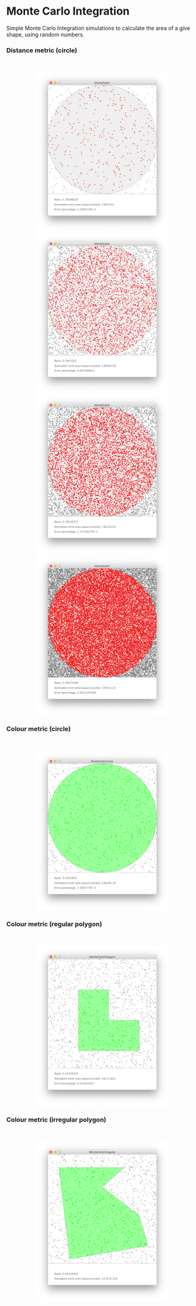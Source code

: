 # Monte Carlo Integration

Simple Monte Carlo Integration simulations to calculate the area of a give shape, using random numbers.

### Distance metric (circle)

</br>
<p align="center">
  <img src="MonteCarloDistance/images/screenShot-01.png" width="350px"/>
  <img src="MonteCarloDistance/images/screenShot-02.png" width="350px"/>
  <img src="MonteCarloDistance/images/screenShot-03.png" width="350px"/>
  <img src="MonteCarloDistance/images/screenShot-04.png" width="350px"/>
</p>

### Colour metric (circle)
</br>
<p align="center">
  <img src="MonteCarloColor/images/screenShot-01.png" width="350px"/>
</p>

### Colour metric (regular polygon)
</br>
<p align="center">
  <img src="MonteCarloPolygon/images/screenShot-01.png" width="350px"/>
</p>

### Colour metric (irregular polygon)
</br>
<p align="center">
  <img src="MonteCarloIrregular/images/screenShot-01.png" width="350px"/>
</p>
